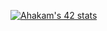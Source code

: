 <a href="https://github.com/oakoudad/badge42"><img src="https://badge.mediaplus.ma/levi/Ahakam?UM6P=off" alt="Ahakam's 42 stats" /></a>
